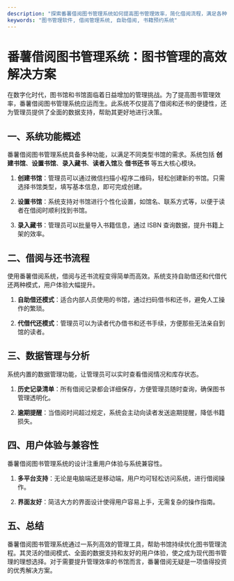 ```yaml
---
description: "探索番薯借阅图书管理系统如何提高图书管理效率，简化借阅流程，满足各种书馆需求。"
keywords: "图书管理软件, 借阅管理系统, 自助借阅, 书籍预约系统"
---
```

# 番薯借阅图书管理系统：图书管理的高效解决方案

在数字化时代，图书馆和书馆面临着日益增加的管理挑战。为了提高图书管理效率，番薯借阅图书管理系统应运而生。此系统不仅提高了借阅和还书的便捷性，还为管理员提供了全面的数据支持，帮助其更好地进行决策。

## 一、系统功能概述

番薯借阅图书管理系统具备多种功能，以满足不同类型书馆的需求。系统包括 **创建书馆**、**设置书馆**、**录入藏书**、**读者入馆**及 **借书还书** 等五大核心模块。

1. **创建书馆**：管理员可以通过微信扫描小程序二维码，轻松创建新的书馆。只需选择书馆类型，填写基本信息，即可完成创建。
   
2. **设置书馆**：系统支持对书馆进行个性化设置，如馆名、联系方式等，以便于读者在借阅时顺利找到书馆。

3. **录入藏书**：管理员可以批量导入书籍信息，通过 ISBN 查询数据，提升书籍上架的效率。

## 二、借阅与还书流程

使用番薯借阅系统，借阅与还书流程变得简单而高效。系统支持自助借还和代借代还两种模式，用户体验大幅提升。

1. **自助借还模式**：适合内部人员使用的书馆，通过扫码借书和还书，避免人工操作的繁琐。

2. **代借代还模式**：管理员可以为读者代办借书和还书手续，方便那些无法亲自到馆的读者。

## 三、数据管理与分析

系统内置的数据管理功能，让管理员可以实时查看借阅情况和库存状态。

1. **历史记录清单**：所有借阅记录都会详细保存，方便管理员随时查询，确保图书管理透明化。

2. **逾期提醒**：当借阅时间超过规定，系统会主动向读者发送逾期提醒，降低书籍损失。

## 四、用户体验与兼容性

番薯借阅图书管理系统的设计注重用户体验与系统兼容性。

1. **多平台支持**：无论是电脑端还是移动端，用户均可轻松访问系统，进行借阅操作。

2. **界面友好**：简洁大方的界面设计使得用户容易上手，无需复杂的操作指南。

## 五、总结

番薯借阅图书管理系统通过一系列高效的管理工具，帮助书馆持续优化图书管理流程。其灵活的借阅模式、全面的数据支持和友好的用户体验，使之成为现代图书管理的理想选择。对于需要提升管理效率的书馆而言，番薯借阅无疑是一项值得投资的优秀解决方案。
